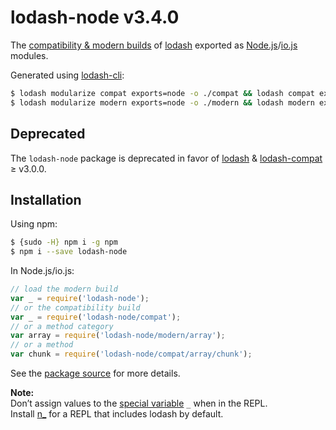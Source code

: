 # lodash-node v3.4.0

The [compatibility & modern builds](https://github.com/lodash/lodash/wiki/Build-Differences) of [lodash](https://lodash.com/) exported as [Node.js](http://nodejs.org/)/[io.js](https://iojs.org/) modules.

Generated using [lodash-cli](https://www.npmjs.com/package/lodash-cli):
```bash
$ lodash modularize compat exports=node -o ./compat && lodash compat exports=node -d -o ./compat/index.js
$ lodash modularize modern exports=node -o ./modern && lodash modern exports=node -d -o ./modern/index.js
```

## Deprecated

The `lodash-node` package is deprecated in favor of [lodash](https://www.npmjs.com/package/lodash) & [lodash-compat](https://www.npmjs.com/package/lodash-compat) ≥ v3.0.0.

## Installation

Using npm:

```bash
$ {sudo -H} npm i -g npm
$ npm i --save lodash-node
```

In Node.js/io.js:

```js
// load the modern build
var _ = require('lodash-node');
// or the compatibility build
var _ = require('lodash-node/compat');
// or a method category
var array = require('lodash-node/modern/array');
// or a method
var chunk = require('lodash-node/compat/array/chunk');
```

See the [package source](https://github.com/lodash/lodash-node/tree/3.4.0) for more details.

**Note:**<br>
Don’t assign values to the [special variable](http://nodejs.org/api/repl.html#repl_repl_features) `_` when in the REPL.<br>
Install [n_](https://www.npmjs.com/package/n_) for a REPL that includes lodash by default.
